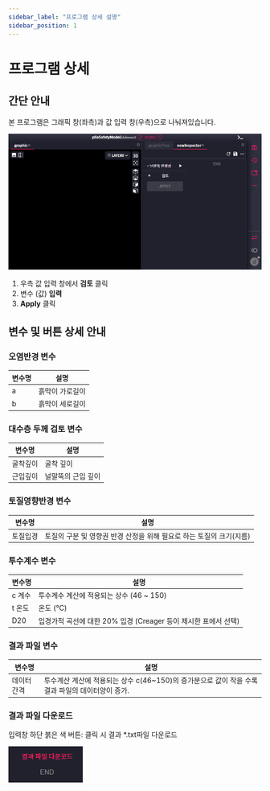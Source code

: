 ```yaml
---
sidebar_label: "프로그램 상세 설명"
sidebar_position: 1
---
```


# 프로그램 상세

## 간단 안내

본 프로그램은 그래픽 창(좌측)과 값 입력 창(우측)으로 나눠져있습니다.

![create_project](/img/program/programdetail.gif)

1. 우측 값 입력 창에서 **검토** 클릭
1. 변수 (값) **입력**
1. **Apply** 클릭

## 변수 및 버튼 상세 안내

### 오염반경 변수

| 변수명 | 설명          |
| ------ | ------------- |
| a      | 흙막이 가로길이   |
| b      | 흙막이 세로길이 |

### 대수층 두께 검토 변수

| 변수명   | 설명          |
| -------- | ------------- |
| 굴착깊이 | 굴착 깊이   |
| 근입깊이 | 널말뚝의 근입 깊이 |

### 토질영향반경 변수

| 변수명   | 설명        |
| -------- | ----------- |
| 토질입경 | 토질의 구분 및 영향권 반경 산정을 위해 필요로 하는 토질의 크기(지름)  |

### 투수계수 변수

| 변수명 | 설명          |
| ------ | ------------- |
| c 계수 | 투수계수 계산에 적용되는 상수 (46 ~ 150)   |
| t 온도 | 온도 (℃) |
| D20  | 입경가적 곡선에 대한 20% 입경 (Creager 등이 제시한 표에서 선택) |

### 결과 파일 변수

| 변수명      | 설명        |
| ----------- | ----------- |
| 데이터 간격 | 투수계산 계산에 적용되는 상수 c(46~150)의 증가분으로 값이 작을 수록 결과 파일의 데이터양이 증가. |

### 결과 파일 다운로드

입력창 하단 붉은 색 버튼: 클릭 시 결과 *.txt파일 다운로드

![dowload_result](/img/program/detail4.png)
